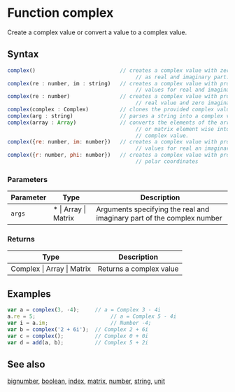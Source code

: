 <!-- Note: This file is automatically generated from source code comments. Changes made in this file will be overridden. -->

# Function complex

Create a complex value or convert a value to a complex value.


## Syntax

```js
complex()                           // creates a complex value with zero
                                         // as real and imaginary part.
complex(re : number, im : string)   // creates a complex value with provided
                                         // values for real and imaginary part.
complex(re : number)                // creates a complex value with provided
                                         // real value and zero imaginary part.
complex(complex : Complex)          // clones the provided complex value.
complex(arg : string)               // parses a string into a complex value.
complex(array : Array)              // converts the elements of the array
                                         // or matrix element wise into a
                                         // complex value.
complex({re: number, im: number})   // creates a complex value with provided
                                         // values for real an imaginary part.
complex({r: number, phi: number})   // creates a complex value with provided
                                         // polar coordinates
```

### Parameters

Parameter | Type | Description
--------- | ---- | -----------
`args` | * &#124; Array &#124; Matrix |  Arguments specifying the real and imaginary part of the complex number

### Returns

Type | Description
---- | -----------
Complex &#124; Array &#124; Matrix | Returns a complex value


## Examples

```js
var a = complex(3, -4);     // a = Complex 3 - 4i
a.re = 5;                        // a = Complex 5 - 4i
var i = a.im;                    // Number -4;
var b = complex('2 + 6i');  // Complex 2 + 6i
var c = complex();          // Complex 0 + 0i
var d = add(a, b);          // Complex 5 + 2i
```


## See also

[bignumber](bignumber.md),
[boolean](boolean.md),
[index](index.md),
[matrix](matrix.md),
[number](number.md),
[string](string.md),
[unit](unit.md)
